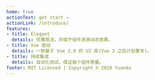 ```yaml
---
home: true
actionText: get start →
actionLink: /introduce/
features:
- title: Elegant
  details: 优雅简洁，并赋予组件涟漪动态效果。
- title: Vue 驱动
  details: 一款基于 Vue 2.0 的 UI 库(Vue 3 之后计划重写)。
- title: 持续集成
  details: 自动化测试，保证每个组件质量。
footer: MIT Licensed | Copyright © 2020 Yuanda
---
```

